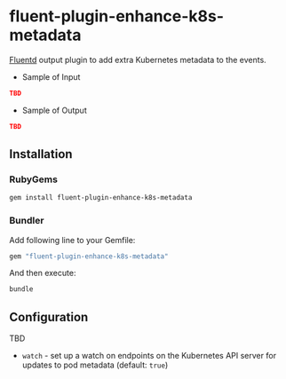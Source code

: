 # fluent-plugin-enhance-k8s-metadata

[Fluentd](https://fluentd.org/) output plugin to add extra Kubernetes metadata to the events.

- Sample of Input

```json
TBD
```

- Sample of Output

```json
TBD
```

## Installation

### RubyGems

```sh
gem install fluent-plugin-enhance-k8s-metadata
```

### Bundler

Add following line to your Gemfile:

```ruby
gem "fluent-plugin-enhance-k8s-metadata"
```

And then execute:

```sh
bundle
```

## Configuration

TBD

- `watch` - set up a watch on endpoints on the Kubernetes API server for updates to pod metadata (default: `true`)
